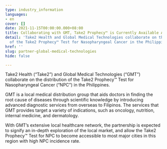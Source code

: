 ```yaml
---
type: industry_information
languages:
- en
cover: []
date: 2021-11-15T00:00:00.000+08:00
title: Collaborating with GMT, Take2 Prophecy™ is Currently Available Across the Phillippines
detail: 'Take2 Health and Global Medical Technologies collaborate on the distribution
  of the Take2 Prophecy™ Test for Nasopharyngeal Cancer in the Philippines. '
href: ''
slug: partner-global-medical-technologies
hide: false

---
```

Take2 Health (“Take2”) and Global Medical Technologies (“GMT”) collaborate on the distribution of the Take2 Prophecy™ Test for Nasopharyngeal Cancer (“NPC”) in the Philippines. 

GMT is a local medical distribution group that aids doctors in finding the root cause of diseases through scientific knowledge by introducing advanced diagnostic services from overseas to Filipinos. The services that GMT provides target a variety of indications, such as oncology, nutrition, internal medicine, and dermatology. 

With GMT’s extensive local healthcare network, the partnership is expected to signify an in-depth exploration of the local market, and allow the Take2 Prophecy™ Test for NPC to become accessible to most major cities in this region with high NPC incidence rate.